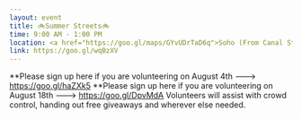 ```yaml
---
layout: event
title: 🚲Summer Streets🚲  
time: 9:00 AM - 1:00 PM
location: <a href="https://goo.gl/maps/GYvUDrTaD6q">Soho (From Canal St to Houston St, along Lafayette Street)</a>, Manhattan
link: https://goo.gl/wqBzXV
---
```

**Please sign up here if you are volunteering on August 4th ---> https://goo.gl/haZXk5
**Please sign up here if you are volunteering on August 18th ---> https://goo.gl/DpvMdA
Volunteers will assist with crowd control, handing out free giveaways and wherever else needed.


